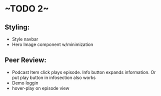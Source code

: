 # ~TODO 2~
## Styling:
* Style navbar
* Hero Image component w/minimization

## Peer Review:
* Podcast Item click plays episode. Info button expands information. Or put play button in infosection also works
* Demo loggin
* hover-play on episode view
